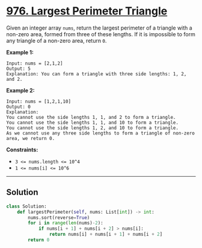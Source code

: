 # [976. Largest Perimeter Triangle](https://leetcode.com/problems/largest-perimeter-triangle/description/?envType=daily-question&envId=2025-09-28)

Given an integer array <code>nums</code>, return the largest perimeter of a triangle with a non-zero area, formed from three of these lengths. If it is impossible to form any triangle of a non-zero area, return <code>0</code>.

**Example 1:** 

```
Input: nums = [2,1,2]
Output: 5
Explanation: You can form a triangle with three side lengths: 1, 2, and 2.
```

**Example 2:** 

```
Input: nums = [1,2,1,10]
Output: 0
Explanation: 
You cannot use the side lengths 1, 1, and 2 to form a triangle.
You cannot use the side lengths 1, 1, and 10 to form a triangle.
You cannot use the side lengths 1, 2, and 10 to form a triangle.
As we cannot use any three side lengths to form a triangle of non-zero area, we return 0.
```

**Constraints:** 

- <code>3 <= nums.length <= 10^4</code>
- <code>1 <= nums[i] <= 10^6</code>

---

## Solution

```python
class Solution:
    def largestPerimeter(self, nums: List[int]) -> int:
        nums.sort(reverse=True)
        for i in range(len(nums)-2):
            if nums[i + 1] + nums[i + 2] > nums[i]:
                return nums[i] + nums[i + 1] + nums[i + 2]
        return 0
```